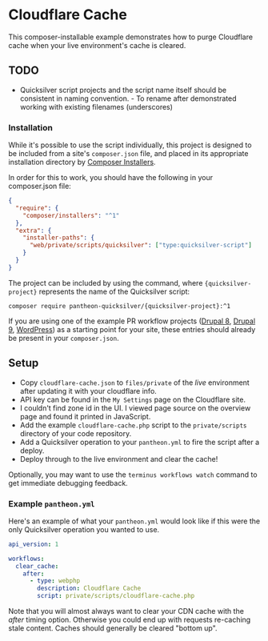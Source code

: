 # Cloudflare Cache #

This composer-installable example demonstrates how to purge Cloudflare cache when your live environment's cache is cleared.

## TODO
- Quicksilver script projects and the script name itself should be consistent in naming convention. - To rename after demonstrated working with existing filenames (underscores)

### Installation

While it's possible to use the script individually, this project is designed to be included from a site's `composer.json` file, and placed in its appropriate installation directory by [Composer Installers](https://github.com/composer/installers).

In order for this to work, you should have the following in your composer.json file:

```json
{
  "require": {
    "composer/installers": "^1"
  },
  "extra": {
    "installer-paths": {
      "web/private/scripts/quicksilver": ["type:quicksilver-script"]
    }
  }
}
```

The project can be included by using the command, where `{quicksilver-project}` represents the name of the Quicksilver script:

`composer require pantheon-quicksilver/{quicksilver-project}:^1`

If you are using one of the example PR workflow projects ([Drupal 8](https://www.github.com/pantheon-systems/example-drops-8-composer), [Drupal 9](https://www.github.com/pantheon-systems/drupal-project), [WordPress](https://www.github.com/pantheon-systems/example-wordpress-composer)) as a starting point for your site, these entries should already be present in your `composer.json`.


## Setup ##

- Copy `cloudflare-cache.json` to `files/private` of the *live* environment after updating it with your cloudflare info.
 - API key can be found in the `My Settings` page on the Cloudflare site.
 - I couldn't find zone id in the UI. I viewed page source on the overview page and found it printed in JavaScript.
- Add the example `cloudflare-cache.php` script to the `private/scripts` directory of your code repository.
- Add a Quicksilver operation to your `pantheon.yml` to fire the script after a deploy.
- Deploy through to the live environment and clear the cache!

Optionally, you may want to use the `terminus workflows watch` command to get immediate debugging feedback.


### Example `pantheon.yml`

Here's an example of what your `pantheon.yml` would look like if this were the only Quicksilver operation you wanted to use.

```yaml
api_version: 1

workflows:
  clear_cache:
    after:
      - type: webphp
        description: Cloudflare Cache
        script: private/scripts/cloudflare-cache.php
```

Note that you will almost always want to clear your CDN cache with the _after_ timing option. Otherwise you could end up with requests re-caching stale content. Caches should generally be cleared "bottom up".
